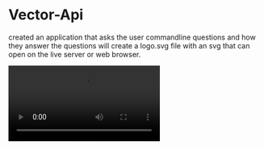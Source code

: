# Vector-Api

created an application that asks the user commandline questions and how they answer the questions will create a logo.svg file with an svg that can open on the live server
or web browser.


<video src="Svg%20Homework.mp4" controls title="Title"></video>
